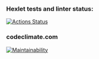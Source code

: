 ### Hexlet tests and linter status:
[![Actions Status](https://github.com/grayDayKey/java-project-61/actions/workflows/hexlet-check.yml/badge.svg)](https://github.com/grayDayKey/java-project-61/actions)
### codeclimate.com 
[![Maintainability](https://api.codeclimate.com/v1/badges/9f73e44a61a543c089b7/maintainability)](https://codeclimate.com/github/grayDayKey/java-project-61/maintainability)
